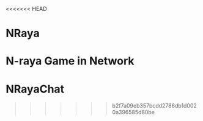 <<<<<<< HEAD
# NRaya
N-raya Game in Network
=======
# NRayaChat
>>>>>>> b2f7a09eb357bcdd2786db1d0020a396585d80be
